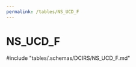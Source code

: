 ```yaml
---
permalink: /tables/NS_UCD_F
---
```

# NS_UCD_F
<!-- SPDX-License-Identifier: MPL-2.0 -->

<!-- ATTENTION : Ne pas supprimer ou modifier la ligne ci-dessous -->
#include "tables/.schemas/DCIRS/NS_UCD_F.md"
<!-- ATTENTION : Ne pas supprimer ou modifier la ligne ci-dessus -->
